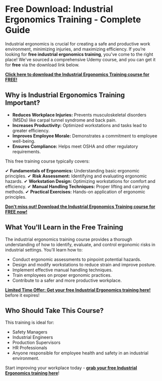 # Free Download: Industrial Ergonomics Training - Complete Guide

Industrial ergonomics is crucial for creating a safe and productive work environment, minimizing injuries, and maximizing efficiency. If you’re looking for **free industrial ergonomics training**, you've come to the right place! We've sourced a comprehensive Udemy course, and you can get it for **free** via the download link below.

[**Click here to download the Industrial Ergonomics Training course for FREE!**](https://udemywork.com/industrial-ergonomics-training)

## Why is Industrial Ergonomics Training Important?

*   **Reduces Workplace Injuries:** Prevents musculoskeletal disorders (MSDs) like carpal tunnel syndrome and back pain.
*   **Increases Productivity:** Optimized workstations and tasks lead to greater efficiency.
*   **Improves Employee Morale:** Demonstrates a commitment to employee well-being.
*   **Ensures Compliance:** Helps meet OSHA and other regulatory requirements.

This free training course typically covers:

✔   **Fundamentals of Ergonomics:** Understanding basic ergonomic principles.
✔   **Risk Assessment:** Identifying and evaluating ergonomic hazards.
✔   **Workstation Design:** Optimizing workstations for comfort and efficiency.
✔   **Manual Handling Techniques:** Proper lifting and carrying methods.
✔   **Practical Exercises:** Hands-on application of ergonomic principles.

[**Don't miss out! Download the Industrial Ergonomics Training course for FREE now!**](https://udemywork.com/industrial-ergonomics-training)

## What You'll Learn in the Free Training

The industrial ergonomics training course provides a thorough understanding of how to identify, evaluate, and control ergonomic risks in industrial settings. You'll learn how to:

*   Conduct ergonomic assessments to pinpoint potential hazards.
*   Design and modify workstations to reduce strain and improve posture.
*   Implement effective manual handling techniques.
*   Train employees on proper ergonomic practices.
*   Contribute to a safer and more productive workplace.

[**Limited Time Offer: Get your free Industrial Ergonomics training here!**](https://udemywork.com/industrial-ergonomics-training) before it expires!

## Who Should Take This Course?

This training is ideal for:

*   Safety Managers
*   Industrial Engineers
*   Production Supervisors
*   HR Professionals
*   Anyone responsible for employee health and safety in an industrial environment.

Start improving your workplace today - **[grab your free Industrial Ergonomics training here](https://udemywork.com/industrial-ergonomics-training)**!
